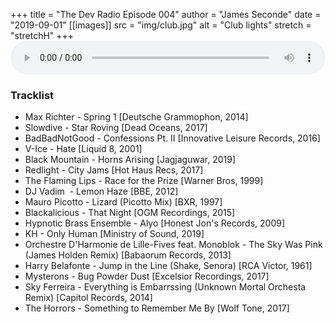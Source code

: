 +++
title = "The Dev Radio Episode 004"
author = "James Seconde"
date = "2019-09-01"
[[images]]
  src = "img/club.jpg"
  alt = "Club lights"
  stretch = "stretchH"
+++
<AUDIO
    style="width:100%;"
    controls
    src="https://devtheatre.s3-eu-west-1.amazonaws.com/The+Dev+Radio+004.mp3">
    https://devtheatre.s3-eu-west-1.amazonaws.com/The+Dev+Radio+004.mp3
</AUDIO>

### Tracklist

* Max Richter - Spring 1 [Deutsche Grammophon, 2014]
* Slowdive - Star Roving [Dead Oceans, 2017]
* BadBadNotGood - Confessions Pt. II [Innovative Leisure Records, 2016]
* V-Ice - Hate [Liquid 8, 2001]
* Black Mountain - Horns Arising [Jagjaguwar, 2019]
* Redlight - City Jams [Hot Haus Recs, 2017]
* The Flaming Lips - Race for the Prize [Warner Bros, 1999]
* DJ Vadim ‎ - Lemon Haze [BBE, 2012]
* Mauro Picotto - Lizard (Picotto Mix) [BXR, 1997]
* Blackalicious - That Night [OGM Recordings, 2015]
* Hypnotic Brass Ensemble - Alyo [Honest Jon's Records, 2009]
* KH - Only Human [Ministry of Sound, 2019]
* Orchestre D'Harmonie de Lille-Fives feat. Monoblok - The Sky Was Pink (James Holden Remix) [Babaorum Records, 2013]
* Harry Belafonte - Jump in the Line (Shake, Senora) [RCA Victor, 1961]
* Mysterons - Bug Powder Dust [Excelsior Recordings, 2017]
* Sky Ferreira - Everything is Embarrssing (Unknown Mortal Orchesta Remix) [Capitol Records, 2014]
* The Horrors - Something to Remember Me By [Wolf Tone, 2017]